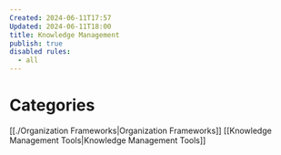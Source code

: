 ```yaml
---
Created: 2024-06-11T17:57
Updated: 2024-06-11T18:00
title: Knowledge Management
publish: true
disabled rules:
  - all
---
```

# Categories
[[./Organization Frameworks|Organization Frameworks]]
[[Knowledge Management Tools|Knowledge Management Tools]]